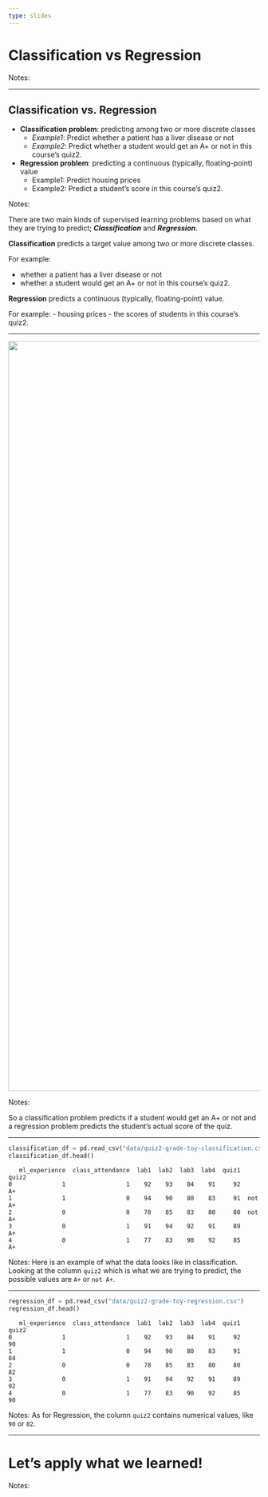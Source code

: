 ```yaml
---
type: slides
---
```


# Classification vs Regression

Notes: <br>

---

## Classification vs. Regression

  - **Classification problem**: predicting among two or more discrete
    classes
      - *Example1*: Predict whether a patient has a liver disease or not
      - *Example2*: Predict whether a student would get an A+ or not in
        this course’s quiz2.
  - **Regression problem**: predicting a continuous (typically,
    floating-point) value
      - Example1: Predict housing prices
      - Example2: Predict a student’s score in this course’s quiz2.

Notes:

There are two main kinds of supervised learning problems based on what
they are trying to predict; ***Classification*** and ***Regression***.

**Classification** predicts a target value among two or more discrete
classes.

For example:

  - whether a patient has a liver disease or not
  - whether a student would get an A+ or not in this course’s quiz2.

**Regression** predicts a continuous (typically, floating-point) value.

For example: - housing prices - the scores of students in this course’s
quiz2.

---

<center>

<img src="/module1/classification-vs-regression.png" height="1500" width="1500">

</center>

Notes:

So a classification problem predicts if a student would get an A+ or not
and a regression problem predicts the student’s actual score of the
quiz.

---

``` python
classification_df = pd.read_csv("data/quiz2-grade-toy-classification.csv")
classification_df.head()
```

```out
   ml_experience  class_attendance  lab1  lab2  lab3  lab4  quiz1   quiz2
0              1                 1    92    93    84    91     92      A+
1              1                 0    94    90    80    83     91  not A+
2              0                 0    78    85    83    80     80  not A+
3              0                 1    91    94    92    91     89      A+
4              0                 1    77    83    90    92     85      A+
```

Notes: Here is an example of what the data looks like in classification.
Looking at the column `quiz2` which is what we are trying to predict,
the possible values are `A+` or `not A+`.

---

``` python
regression_df = pd.read_csv("data/quiz2-grade-toy-regression.csv")
regression_df.head()
```

```out
   ml_experience  class_attendance  lab1  lab2  lab3  lab4  quiz1  quiz2
0              1                 1    92    93    84    91     92     90
1              1                 0    94    90    80    83     91     84
2              0                 0    78    85    83    80     80     82
3              0                 1    91    94    92    91     89     92
4              0                 1    77    83    90    92     85     90
```

Notes: As for Regression, the column `quiz2` contains numerical values,
like `90` or `82`.

---

# Let’s apply what we learned\!

Notes: <br>
